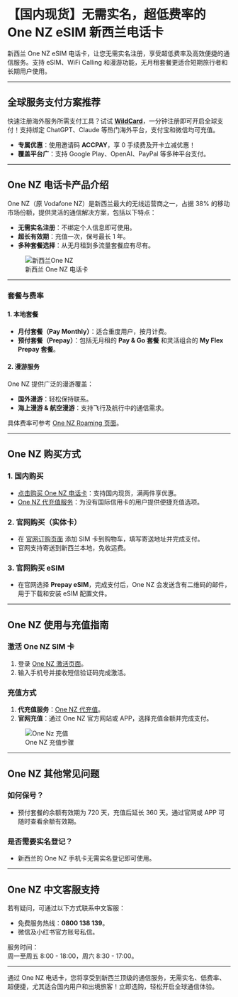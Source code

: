 # 【国内现货】无需实名，超低费率的 One NZ eSIM 新西兰电话卡

新西兰 One NZ eSIM 电话卡，让您无需实名注册，享受超低费率及高效便捷的通信服务。支持 eSIM、WiFi Calling 和漫游功能，无月租套餐更适合短期旅行者和长期用户使用。

---

## 全球服务支付方案推荐

快速注册海外服务所需支付工具？试试 **[WildCard](https://bit.ly/bewildcard)**，一分钟注册即可开启全球支付！支持绑定 ChatGPT、Claude 等热门海外平台，支付宝和微信均可充值。

- **专属优惠**：使用邀请码 **ACCPAY**，享 0 手续费及开卡立减优惠！
- **覆盖平台广**：支持 Google Play、OpenAI、PayPal 等多种平台支付。

---

## One NZ 电话卡产品介绍

One NZ（原 Vodafone NZ）是新西兰最大的无线运营商之一，占据 38% 的移动市场份额，提供灵活的通信解决方案，包括以下特点：

- **无需实名注册**：不绑定个人信息即可使用。
- **超长有效期**：充值一次，保号最长 1 年。
- **多种套餐选择**：从无月租到多流量套餐应有尽有。

<figure>
<img src="https://cdn.wwkejishe.top/wp-cdn-02/2024/202411151657036.webp" alt="新西兰One NZ">
<figcaption>新西兰 One NZ 电话卡</figcaption>
</figure>

---

### 套餐与费率

#### 1. 本地套餐
- **月付套餐（Pay Monthly）**：适合重度用户，按月计费。
- **预付套餐（Prepay）**：包括无月租的 **Pay & Go 套餐** 和灵活组合的 **My Flex Prepay 套餐**。

#### 2. 漫游服务
One NZ 提供广泛的漫游覆盖：
- **国外漫游**：轻松保持联系。
- **海上漫游 & 航空漫游**：支持飞行及航行中的通信需求。

具体费率可参考 [One NZ Roaming 页面](https://www.wangdu.site/?golink=aHR0cHM6Ly9vbmUubnovcm9hbWluZy8=)。

---

## One NZ 购买方式

### 1. 国内购买
- [点击购买 One NZ 电话卡](https://www.wangdu.site/?golink=aHR0cHM6Ly9may53d2tlamlzaGUudG9wL2J1eS8yMg==)：支持国内现货，满两件享优惠。
- [One NZ 代充值服务](https://www.wangdu.site/?golink=aHR0cHM6Ly9may53d2tlamlzaGUudG9wL2J1eS8xNA==)：为没有国际信用卡的用户提供便捷充值选项。

### 2. 官网购买（实体卡）
- 在 [官网订购页面](https://www.wangdu.site/?golink=aHR0cHM6Ly9vbmUubnovbW9iaWxlL3BsYW4tYnVpbGRlci9wcmVwYXkv) 添加 SIM 卡到购物车，填写寄送地址并完成支付。
- 官网支持寄送到新西兰本地，免收运费。

### 3. 官网购买 eSIM
- 在官网选择 **Prepay eSIM**，完成支付后，One NZ 会发送含有二维码的邮件，用于下载和安装 eSIM 配置文件。

---

## One NZ 使用与充值指南

### 激活 One NZ SIM 卡
1. 登录 [One NZ 激活页面](https://www.wangdu.site/?golink=aHR0cHM6Ly9vbmUubnovYWN0aXZhdGUv)。
2. 输入手机号并接收短信验证码完成激活。

### 充值方式
1. **代充值服务**：[One NZ 代充值](https://www.wangdu.site/?golink=aHR0cHM6Ly9may53d2tlamlzaGUudG9wL2J1eS8xNA==)。
2. **官网充值**：通过 One NZ 官方网站或 APP，选择充值金额并完成支付。

<figure>
<img src="https://cdn.wwkejishe.top/wp-cdn-02/2024/202411151702265.webp" alt="One Nz 充值">
<figcaption>One NZ 充值步骤</figcaption>
</figure>

---

## One NZ 其他常见问题

### 如何保号？
- 预付套餐的余额有效期为 720 天，充值后延长 360 天。通过官网或 APP 可随时查看余额有效期。

### 是否需要实名登记？
- 新西兰的 One NZ 手机卡无需实名登记即可使用。

---

## One NZ 中文客服支持

若有疑问，可通过以下方式联系中文客服：
- 免费服务热线：**0800 138 139**。
- 微信及小红书官方账号私信。

服务时间：  
周一至周五 8:00 - 18:00，周六 8:30 - 17:00。

---

通过 One NZ 电话卡，您将享受到新西兰顶级的通信服务，无需实名、低费率、超便捷，尤其适合国内用户和出境旅客！立即选购，轻松开启全球通信体验。
